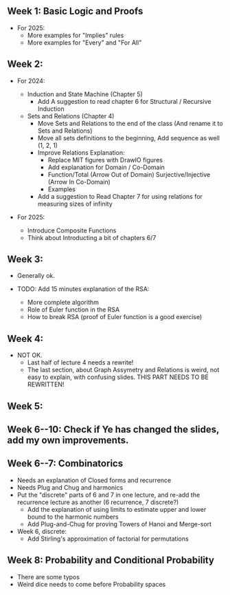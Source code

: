 ## Week 1: Basic Logic and Proofs
- For 2025: 
  - More examples for "Implies" rules
  - More examples for "Every" and "For All"

## Week 2:
- For 2024:
  - Induction and State Machine (Chapter 5)
    - Add A suggestion to read chapter 6 
      for Structural / Recursive Induction
  - Sets and Relations (Chapter 4) 
    - Move Sets and Relations to the end of the class
      (And rename it to Sets and Relations)
    - Move all sets definitions to the beginning,
      Add sequence as well (1, 2, 1)
    - Improve Relations Explanation:
      - Replace MIT figures with DrawIO figures
      - Add explanation for Domain / Co-Domain
      - Function/Total (Arrow Out of Domain)
        Surjective/Injective (Arrow In Co-Domain)
      - Examples
    - Add a suggestion to Read Chapter 7 for using 
      relations for measuring sizes of infinity
        
- For 2025:
  - Introduce Composite Functions
  - Think about Introducting a bit of chapters 6/7

## Week 3:
- Generally ok.

- TODO: Add 15 minutes explanation of the RSA:
  - More complete algorithm
  - Role of Euler function in the RSA
  - How to break RSA
  (proof of Euler function is a good exercise)

## Week 4:
- NOT OK.
  - Last half of lecture 4 needs a rewrite!
  - The last section, about Graph Assymetry and Relations is weird, not easy to explain, 
    with confusing slides. THIS PART NEEDS TO BE REWRITTEN!

## Week 5:

## Week 6--10: Check if Ye has changed the slides, add my own improvements.
## Week 6--7: Combinatorics
- Needs an explanation of Closed forms and recurrence
- Needs Plug and Chug and harmonics
- Put the "discrete" parts of 6 and 7 in one lecture, and re-add the recurrence lecture as another
  (6 recurrence, 7 discrete?)
	- Add the explanation of using limits to estimate upper and lower
	  bound to the harmonic numbers
	- Add Plug-and-Chug for proving Towers of Hanoi and Merge-sort
- Week 6, discrete:
	- Add Stirling's approximation of factorial for permutations

## Week 8: Probability and Conditional Probability
- There are some typos
- Weird dice needs to come before Probability spaces
